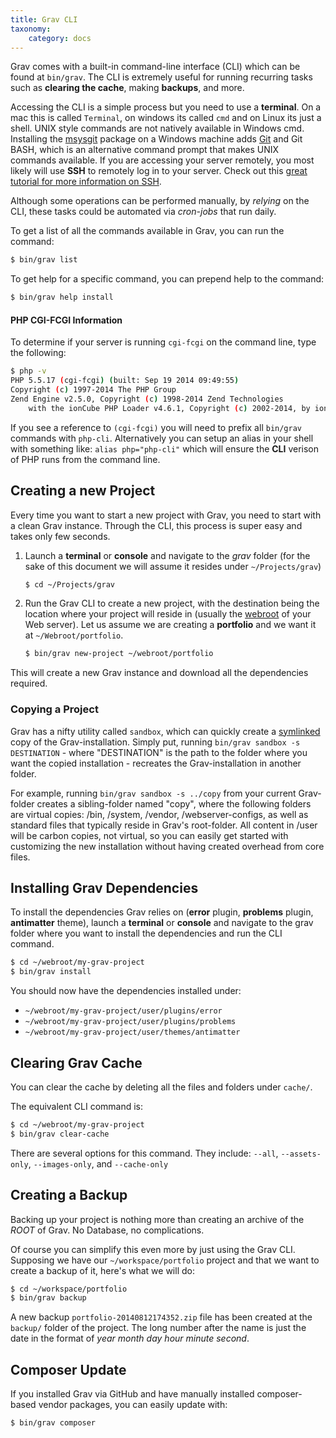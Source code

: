 ```yaml
---
title: Grav CLI
taxonomy:
    category: docs
---
```


Grav comes with a built-in command-line interface (CLI) which can be found at `bin/grav`. The CLI is extremely useful for running recurring tasks such as **clearing the cache**, making **backups**, and more.

Accessing the CLI is a simple process but you need to use a **terminal**.  On a mac this is called `Terminal`, on windows its called `cmd` and on Linux its just a shell. UNIX style commands are not natively available in Windows cmd. Installing the [msysgit](http://msysgit.github.io/) package on a Windows machine adds [Git](http://git-scm.com/) and Git BASH, which is an alternative command prompt that makes UNIX commands available.  If you are accessing your server remotely, you most likely will use **SSH** to remotely log in to your server.  Check out this [great tutorial for more information on SSH](http://code.tutsplus.com/tutorials/ssh-what-and-how--net-25138).

Although some operations can be performed manually, by _relying_ on the CLI, these tasks could be automated via _cron-jobs_ that run daily.

To get a list of all the commands available in Grav, you can run the command:

```bash
$ bin/grav list
```

To get help for a specific command, you can prepend help to the command:

```bash
$ bin/grav help install
```

#### PHP CGI-FCGI Information

To determine if your server is running `cgi-fcgi` on the command line, type the following:

```bash
$ php -v
PHP 5.5.17 (cgi-fcgi) (built: Sep 19 2014 09:49:55)
Copyright (c) 1997-2014 The PHP Group
Zend Engine v2.5.0, Copyright (c) 1998-2014 Zend Technologies
    with the ionCube PHP Loader v4.6.1, Copyright (c) 2002-2014, by ionCube Ltd.
```

If you see a reference to `(cgi-fcgi)` you will need to prefix all `bin/grav` commands with `php-cli`. Alternatively you can setup an alias in your shell with something like: `alias php="php-cli"` which will ensure the **CLI** verison of PHP runs from the command line.

## Creating a new Project

Every time you want to start a new project with Grav, you need to start with a clean Grav instance. Through the CLI, this process is super easy and takes only few seconds.

1. Launch a **terminal** or **console** and navigate to the _grav_ folder (for the sake of this document we will assume it resides under  `~/Projects/grav`)

    ```bash
    $ cd ~/Projects/grav
    ```

2. Run the Grav CLI to create a new project, with the destination being the location where your project will reside in (usually the [webroot](http://en.wikipedia.org/wiki/Webroot) of your Web server). Let us assume we are creating a **portfolio** and we want it at `~/Webroot/portfolio`.

    ```bash
    $ bin/grav new-project ~/webroot/portfolio
    ```

This will create a new Grav instance and download all the dependencies required.

### Copying a Project

Grav has a nifty utility called `sandbox`, which can quickly create a [symlinked](/cli-console/command-line-intro#symbolic-links) copy of the Grav-installation. Simply put, running `bin/grav sandbox -s DESTINATION` - where "DESTINATION" is the path to the folder where you want the copied installation - recreates the Grav-installation in another folder.

For example, running `bin/grav sandbox -s ../copy` from your current Grav-folder creates a sibling-folder named "copy", where the following folders are virtual copies: /bin, /system, /vendor, /webserver-configs, as well as standard files that typically reside in Grav's root-folder. All content in /user will be carbon copies, not virtual, so you can easily get started with customizing the new installation without having created overhead from core files.

## Installing Grav Dependencies

To install the dependencies Grav relies on (**error** plugin, **problems** plugin, **antimatter** theme), launch a **terminal** or **console** and navigate to the grav folder where you want to install the dependencies and run the CLI command.

```bash
$ cd ~/webroot/my-grav-project
$ bin/grav install
```

You should now have the dependencies installed under:
* `~/webroot/my-grav-project/user/plugins/error`
* `~/webroot/my-grav-project/user/plugins/problems`
* `~/webroot/my-grav-project/user/themes/antimatter`

## Clearing Grav Cache

You can clear the cache by deleting all the files and folders under `cache/`.

The equivalent CLI command is:

```bash
$ cd ~/webroot/my-grav-project
$ bin/grav clear-cache
```

There are several options for this command.  They include: `--all`, `--assets-only`, `--images-only`, and `--cache-only`

## Creating a Backup

Backing up your project is nothing more than creating an archive of the _ROOT_ of Grav. No Database, no complications.

Of course you can simplify this even more by just using the Grav CLI. Supposing we have our `~/workspace/portfolio` project and that we want to create a backup of it, here's what we will do:

```bash
$ cd ~/workspace/portfolio
$ bin/grav backup
```

A new backup `portfolio-20140812174352.zip` file has been created at the `backup/` folder of the project. The long number after the name is just the date in the format of _year month day hour minute second_.

## Composer Update

If you installed Grav via GitHub and have manually installed composer-based vendor packages, you can easily update with:

```bash
$ bin/grav composer
```
